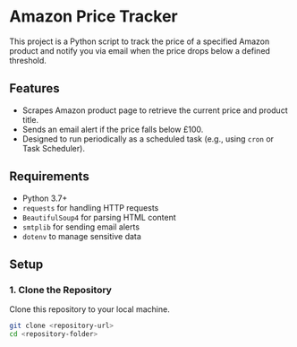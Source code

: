 
# Amazon Price Tracker

This project is a Python script to track the price of a specified Amazon product and notify you via email when the price drops below a defined threshold.

## Features
- Scrapes Amazon product page to retrieve the current price and product title.
- Sends an email alert if the price falls below £100.
- Designed to run periodically as a scheduled task (e.g., using `cron` or Task Scheduler).

## Requirements

- Python 3.7+
- `requests` for handling HTTP requests
- `BeautifulSoup4` for parsing HTML content
- `smtplib` for sending email alerts
- `dotenv` to manage sensitive data

## Setup

### 1. Clone the Repository

Clone this repository to your local machine.

```bash
git clone <repository-url>
cd <repository-folder>
